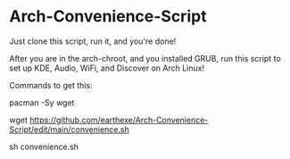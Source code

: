 # Arch-Convenience-Script
Just clone this script, run it, and you're done!

After you are in the arch-chroot, and you installed GRUB, run this script to set up KDE, Audio, WiFi, and Discover on Arch Linux!

Commands to get this: 


pacman -Sy wget


wget https://github.com/earthexe/Arch-Convenience-Script/edit/main/convenience.sh


sh convenience.sh
